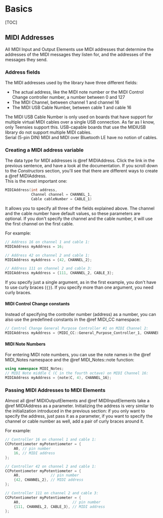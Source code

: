 # Basics

[TOC]

## MIDI Addresses

All MIDI Input and Output Elements use MIDI addresses that determine the 
addresses of the MIDI messages they listen for, and the addresses of the 
messages they send.

### Address fields

The MIDI addresses used by the library have three different fields:

- The actual address, like the MIDI note number or the MIDI Control Change 
  controller number, a number between 0 and 127
- The MIDI Channel, between channel 1 and channel 16
- The MIDI USB Cable Number, between cable 1 and cable 16

The MIDI USB Cable Number is only used on boards that have support for multiple 
virtual MIDI cables over a single USB connection. As far as I know, only 
Teensies support this. USB-capable boards that use the MIDIUSB library do not
support multiple MIDI cables.  
Serial (5-pin DIN) MIDI and MIDI over Bluetooth LE have no notion of cables.

### Creating a MIDI address variable

The data type for MIDI addresses is @ref MIDIAddress. Click the link in the 
previous sentence, and have a look at the documentation. If you scroll down to 
the _Constructors_ section, you'll see that there are different ways to create
a @ref MIDIAddress.  
This is the most important one:

~~~cpp
MIDIAddress(int address, 
            Channel channel = CHANNEL_1,
            Cable cableNumber = CABLE_1)
~~~

It allows you to specify all three of the fields explained above. The channel 
and the cable number have default values, so these parameters are optional. If 
you don't specify the channel and the cable number, it will use the first 
channel on the first cable.

For example:
~~~cpp
// Address 16 on channel 1 and cable 1:
MIDIAddress myAddress = 16;

// Address 42 on channel 2 and cable 1:
MIDIAddress myAddress = {42, CHANNEL_2};

// Address 111 on channel 2 and cable 3:
MIDIAddress myAddress = {111, CHANNEL_2, CABLE_3};
~~~

If you specify just a single argument, as in the first example, you don't have
to use curly braces (`{}`). If you specify more than one argument, you need 
curly braces.

#### MIDI Control Change constants

Instead of specifying the controller number (address) as a number, you can also
use the predefined constants in the @ref MIDI_CC namespace:

~~~cpp
// Control Change General Purpose Controller #1 on MIDI Channel 2:
MIDIAddress myAddress = {MIDI_CC::General_Purpose_Controller_1, CHANNEL_2};
~~~

#### MIDI Note Numbers

For entering MIDI note numbers, you can use the note names in the 
@ref MIDI_Notes namespace and the @ref MIDI_Notes::note function:

~~~cpp
using namespace MIDI_Notes;
// MIDI Note middle C (C in the fourth octave) on MIDI Channel 16:
MIDIAddress myAddress = {note(C, 4), CHANNEL_16};
~~~

### Passing MIDI Addresses to MIDI Elements

Almost all @ref MIDIOutputElements and @ref MIDIInputElements take a 
@ref MIDIAddress as a parameter. Initializing the address is very similar to the
initialization introduced in the previous section: 
if you only want to specify the address, just pass it as a parameter, if you 
want to specify the channel or cable number as well, add a pair of curly braces 
around it.

For example:
~~~cpp
// Controller 16 on channel 1 and cable 1:
CCPotentiometer myPotentiometer = {
    A0, // pin number
    16, // MIDI address
};

// Controller 42 on channel 2 and cable 1:
CCPotentiometer myPotentiometer = {
    A0,              // pin number
    {42, CHANNEL_2}, // MIDI address
};

// Controller 111 on channel 2 and cable 3:
CCPotentiometer myPotentiometer = {
    A0,                        // pin number
    {111, CHANNEL_2, CABLE_3}, // MIDI address
};
~~~
